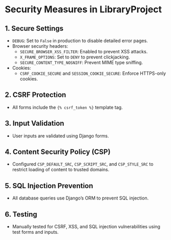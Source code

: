 # Security Measures in LibraryProject

## 1. Secure Settings
- `DEBUG`: Set to `False` in production to disable detailed error pages.
- Browser security headers:
  - `SECURE_BROWSER_XSS_FILTER`: Enabled to prevent XSS attacks.
  - `X_FRAME_OPTIONS`: Set to `DENY` to prevent clickjacking.
  - `SECURE_CONTENT_TYPE_NOSNIFF`: Prevent MIME type sniffing.
- Cookies:
  - `CSRF_COOKIE_SECURE` and `SESSION_COOKIE_SECURE`: Enforce HTTPS-only cookies.

## 2. CSRF Protection
- All forms include the `{% csrf_token %}` template tag.

## 3. Input Validation
- User inputs are validated using Django forms.

## 4. Content Security Policy (CSP)
- Configured `CSP_DEFAULT_SRC`, `CSP_SCRIPT_SRC`, and `CSP_STYLE_SRC` to restrict loading of content to trusted domains.

## 5. SQL Injection Prevention
- All database queries use Django’s ORM to prevent SQL injection.

## 6. Testing
- Manually tested for CSRF, XSS, and SQL injection vulnerabilities using test forms and inputs.
